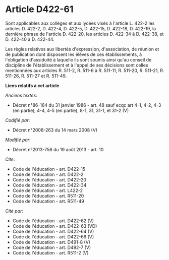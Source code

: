 # Article D422-61

Sont applicables aux collèges et aux lycées visés à l'article L. 422-2 les articles D. 422-2, D. 422-4, D. 422-5, D. 422-15,
D. 422-18, D. 422-19, la dernière phrase de l'article D. 422-20, les articles D. 422-34 à D. 422-38, et D. 422-40 à D.
422-44. 

Les règles relatives aux libertés d'expression, d'association, de réunion et de publication dont disposent les élèves de ces
établissements, à l'obligation d'assiduité à laquelle ils sont soumis ainsi qu'au conseil de discipline de l'établissement et
à l'appel de ses décisions sont celles mentionnées aux articles R. 511-2, R. 511-6 à R. 511-11, R. 511-20, R. 511-21, R.
511-26, R. 511-27 et R. 511-49.

**Liens relatifs à cet article**

_Anciens textes_:

  - Décret n°86-164 du 31 janvier 1986 - art. 48 sauf ecqc art 4-1, 4-2, 4-3 (en partie), 4-4, 4-5 (en partie), 8-1, 31, 31-1, et 31-2 (V)

_Codifié par_:

  - Décret n°2008-263 du 14 mars 2008 (V)

_Modifié par_:

  - Décret n°2013-756 du 19 août 2013 - art. 10

_Cite_:

  - Code de l'éducation - art. D422-15
  - Code de l'éducation - art. D422-2
  - Code de l'éducation - art. D422-20
  - Code de l'éducation - art. D422-34
  - Code de l'éducation - art. L422-2
  - Code de l'éducation - art. R511-20
  - Code de l'éducation - art. R511-49

_Cité par_:

  - Code de l'éducation - art. D422-62 (V)
  - Code de l'éducation - art. D422-63 (VD)
  - Code de l'éducation - art. D422-64 (V)
  - Code de l'éducation - art. D422-66 (V)
  - Code de l'éducation - art. D491-8 (V)
  - Code de l'éducation - art. D492-7 (V)
  - Code de l'éducation - art. R511-2 (V)
